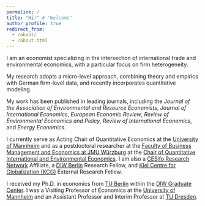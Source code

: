 ```yaml
---
permalink: /
title: "Hi!" # "Welcome"
author_profile: true
redirect_from: 
  - /about/
  - /about.html
---
```




I am an economist specializing in the intersection of international trade and environmental economics, with a particular focus on firm heterogeneity.
<!--I am an economist focused on the intersection of international trade and the environment, specifically examining the role of firm heterogeneity.-->
My research adopts a micro-level approach, combining theory and empirics with German firm-level data, and recently incorporates quantitative modeling.
<!-- My research takes a micro-level approach, investigating how firm heterogeneity influences the relationship between trade and environmental outcomes. 
-->

My work has been published in leading journals, including the  <i>Journal of the Association of Environmental and Resource Economists</i>, <i>Journal of International Economics</i>,  <i>European Economic Review</i>, <i>Review of Environmental Economics and Policy</i>, <i>Review of International Economics</i>, and <i>Energy Economics</i>.

I currently serve as Acting Chair of Quantitative Economics at the <a href="https://www.vwl.uni-mannheim.de/en/" target="_blank">
University of Mannheim</a> and as a postdoctoral researcher at the  <a href="https://www.wiwi.uni-wuerzburg.de/en/" target="_blank">
Faculty of Business Management and Economics at JMU Würzburg</a> at the <a href="https://www.wiwi.uni-wuerzburg.de/qiee/" target="_blank"> Chair of Quantitative International and Environmental Economics</a>. I am also a <a href="https://www.cesifo.org/en/research-network" target="_blank">
CESifo Research Network</a>  Affiliate, a <a href="https://www.diw.de/sixcms/detail.php?id=diw_01.c.617916.en" target="_blank">
DIW Berlin</a>  Research Fellow, and <a href="https://www.kcg-kiel.org/" target="_blank">
Kiel Centre for Globalization (KCG)</a> External Research Fellow.

I received my Ph.D. in economics from <a href="https://www.tu.berlin/en/wm" target="_blank">
TU Berlin</a>  within the <a href="https://www.diw.de/de/diw_01.c.619412.de/graduate_center.html" target="_blank">
DIW Graduate Center</a>. I was a Visiting Professor of Economics at the <a href="https://www.vwl.uni-mannheim.de/en/" target="_blank">
University of Mannheim</a>  and an Assistant Professor and Interim Professor at <a href="https://tu-dresden.de/bu/wirtschaft?set_language=en" target="_blank">
 TU Dresden</a>. 
